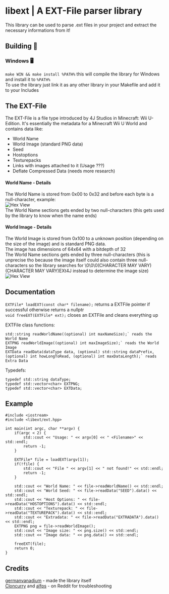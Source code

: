 # libext | A EXT-File parser library
This library can be used to parse .ext files in your project and extract the necessary informations from it!<br>

## Building 🔨
### Windows 🖥️
`make WIN && make install %PATH%` this will compile the library for Windows and install it to `%PATH%`<br>
To use the library just link it as any other library in your Makefile and add it to your Includes<br>

## The EXT-File
The EXT-File is a file type introduced by 4J Studios in Minecraft: Wii U-Edition.
It's essentially the metadata for a Minecraft Wii U World and contains data like:

- World Name
- World Image (standard PNG data)
- Seed
- Hostoptions
- Texturepacks
- Links with images attached to it (Usage ???)
- Deflate Compressed Data (needs more research)

#### World Name - Details
The World Name is stored from 0x00 to 0x32 and before each byte is a null-character, example:<br>
![Hex View](https://github.com/germanvanadium/libext/blob/master/namehex.png?raw=true)<br>
The World Name sections gets ended by two null-characters (this gets used by the library to know when the name ends)<br>

#### World Image - Details
The World Image is stored from 0x100 to a unknown position (depending on the size of the image) and is standard PNG data.<br>
The image has dimensions of 64x64 with a bitdepth of 32<br>
The World Name sections gets ended by three null-characters (this is unprecise tho because the image itself could also contain three null-characters so the library searches for \0\0\0(CHARACTER MAY VARY)(CHARACTER MAY VARY)EXt4J instead to determine the image size)<br>
![Hex View](https://github.com/germanvanadium/libext/blob/master/image_section.png?raw=true)<br>

## Documentation
`EXTFile* loadEXT(const char* filename);` returns a EXTFile pointer if successful otherwise returns a nullptr<br>
`void freeEXT(EXTFile* ext);` closes an EXTFile and cleans everything up<br>

EXTFile class functions:
```
std::string readWorldName((optional) int maxNameSize);` reads the World Name
EXTPNG readWorldImage((optional) int maxImageSize);` reads the World Image
EXTData readData(dataType data, (optional) std::string dataPrefix, (optional) int howLongToRead, (optional) int maxDataLength);` reads Extra Data
```

Typedefs:
```
typedef std::string dataType;
typedef std::vector<char> EXTPNG;
typedef std::vector<char> EXTData;
```

## Example
```
#include <iostream>
#include <libext/ext.hpp>

int main(int argc, char **argv) {
    if(argc < 2) {
        std::cout << "Usage: " << argv[0] << " <Filename>" << std::endl;
        return -1;
    }

    EXTFile* file = loadEXT(argv[1]);
    if(!file) {
        std::cout << "File " << argv[1] << " not found!" << std::endl;
        return -1;
    }

    std::cout << "World Name: " << file->readWorldName() << std::endl;
    std::cout << "World Seed: " << file->readData("SEED").data() << std::endl;
    std::cout << "Host Options: " << file->readData("HOSTOPTIONS").data() << std::endl;
    std::cout << "Texturepack: " << file->readData("TEXTUREPACK").data() << std::endl;
    std::cout << "Extradata: " << file->readData("EXTRADATA").data() << std::endl;
    EXTPNG png = file->readWorldImage();
    std::cout << "Image size: " << png.size() << std::endl;
    std::cout << "Image data: " << png.data() << std::endl;

    freeEXT(file);
    return 0;
}
```

## Credits
[germanvanadium](https://github.com/germanvanadium) - made the library itself<br>
[Cloncurry](https://www.reddit.com/user/Cloncurry/) and [alfps](https://www.reddit.com/user/alfps/) - on Reddit for troubleshooting
